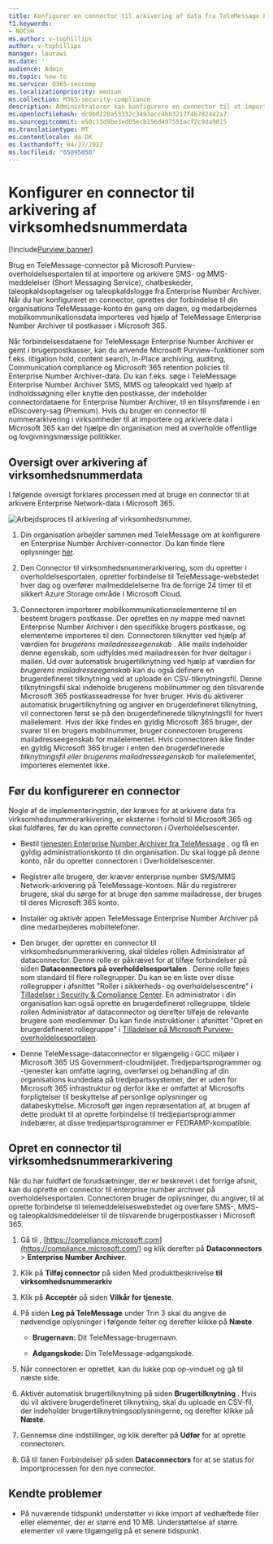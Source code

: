 ```yaml
---
title: Konfigurer en connector til arkivering af data fra TeleMessage Enterprise Number Archiver
f1.keywords:
- NOCSH
ms.author: v-tophillips
author: v-tophillips
manager: laurawi
ms.date: ''
audience: Admin
ms.topic: how-to
ms.service: O365-seccomp
ms.localizationpriority: medium
ms.collection: M365-security-compliance
description: Administratorer kan konfigurere en connector til at importere og arkivere SMS- og MMS-data fra TeleMessage Enterprise Number Archiver. Dette giver dig mulighed for at arkivere data fra tredjepartsdatakilder i Microsoft Purview, så du kan bruge funktioner til overholdelse af angivne standarder, f.eks. juridisk bevarelse, indholdssøgning og opbevaringspolitikker til at administrere din organisations tredjepartsdata.
ms.openlocfilehash: dc9b0220a53332c3493acc4bb3217f4b782442a7
ms.sourcegitcommit: e50c13d9be3ed05ecb156d497551acf2c9da9015
ms.translationtype: MT
ms.contentlocale: da-DK
ms.lasthandoff: 04/27/2022
ms.locfileid: "65095050"
---
```

# <a name="set-up-a-connector-to-archive-enterprise-number-data"></a>Konfigurer en connector til arkivering af virksomhedsnummerdata

[!include[Purview banner](../includes/purview-rebrand-banner.md)]

Brug en TeleMessage-connector på Microsoft Purview-overholdelsesportalen til at importere og arkivere SMS- og MMS-meddelelser (Short Messaging Service), chatbeskeder, taleopkaldsoptagelser og taleopkaldslogge fra Enterprise Number Archiver. Når du har konfigureret en connector, oprettes der forbindelse til din organisations TeleMessage-konto én gang om dagen, og medarbejdernes mobilkommunikationsdata importeres ved hjælp af TeleMessage Enterprise Number Archiver til postkasser i Microsoft 365.

Når forbindelsesdataene for TeleMessage Enterprise Number Archiver er gemt i brugerpostkasser, kan du anvende Microsoft Purview-funktioner som f.eks. litigation hold, content search, In-Place archiving, auditing, Communication compliance og Microsoft 365 retention policies til Enterprise Number Archiver-data. Du kan f.eks. søge i TeleMessage Enterprise Number Archiver SMS, MMS og taleopkald ved hjælp af indholdssøgning eller knytte den postkasse, der indeholder connectordataene for Enterprise Number Archiver, til en tilsynsførende i en eDiscovery-sag (Premium). Hvis du bruger en connector til nummerarkivering i virksomheder til at importere og arkivere data i Microsoft 365 kan det hjælpe din organisation med at overholde offentlige og lovgivningsmæssige politikker.

## <a name="overview-of-archiving-enterprise-number-data"></a>Oversigt over arkivering af virksomhedsnummerdata

I følgende oversigt forklares processen med at bruge en connector til at arkivere Enterprise Network-data i Microsoft 365.

![Arbejdsproces til arkivering af virksomhedsnummer.](../media/EnterpriseNumberConnectorWorkflow.png)

1. Din organisation arbejder sammen med TeleMessage om at konfigurere en Enterprise Number Archiver-connector. Du kan finde flere oplysninger [her](https://www.telemessage.com/office365-activation-for-enterprise-number-archiver/).

2. Den Connector til virksomhedsnummerarkivering, som du opretter i overholdelsesportalen, opretter forbindelse til TeleMessage-webstedet hver dag og overfører mailmeddelelserne fra de forrige 24 timer til et sikkert Azure Storage område i Microsoft Cloud.

3. Connectoren importerer mobilkommunikationselementerne til en bestemt brugers postkasse. Der oprettes en ny mappe med navnet Enterprise Number Archiver i den specifikke brugers postkasse, og elementerne importeres til den. Connectoren tilknytter ved hjælp af værdien for *brugerens mailadresseegenskab* . Alle mails indeholder denne egenskab, som udfyldes med mailadressen for hver deltager i mailen. Ud over automatisk brugertilknytning ved hjælp af værdien for *brugerens mailadresseegenskab* kan du også definere en brugerdefineret tilknytning ved at uploade en CSV-tilknytningsfil. Denne tilknytningsfil skal indeholde brugerens mobilnummer og den tilsvarende Microsoft 365 postkasseadresse for hver bruger. Hvis du aktiverer automatisk brugertilknytning og angiver en brugerdefineret tilknytning, vil connectoren først se på den brugerdefinerede tilknytningsfil for hvert mailelement. Hvis der ikke findes en gyldig Microsoft 365 bruger, der svarer til en brugers mobilnummer, bruger connectoren brugerens mailadresseegenskab for mailelementet. Hvis connectoren ikke finder en gyldig Microsoft 365 bruger i enten den brugerdefinerede *tilknytningsfil eller brugerens mailadresseegenskab* for mailelementet, importeres elementet ikke.

## <a name="before-you-set-up-a-connector"></a>Før du konfigurerer en connector

Nogle af de implementeringstrin, der kræves for at arkivere data fra virksomhedsnummerarkivering, er eksterne i forhold til Microsoft 365 og skal fuldføres, før du kan oprette connectoren i Overholdelsescenter.

- Bestil [tjenesten Enterprise Number Archiver fra TeleMessage](https://www.telemessage.com/mobile-archiver/order-mobile-archiver-for-o365) , og få en gyldig administrationskonto til din organisation. Du skal logge på denne konto, når du opretter connectoren i Overholdelsescenter.

- Registrer alle brugere, der kræver enterprise number SMS/MMS Network-arkivering på TeleMessage-kontoen. Når du registrerer brugere, skal du sørge for at bruge den samme mailadresse, der bruges til deres Microsoft 365 konto.

- Installér og aktivér appen TeleMessage Enterprise Number Archiver på dine medarbejderes mobiltelefoner.

- Den bruger, der opretter en connector til virksomhedsnummerarkivering, skal tildeles rollen Administrator af dataconnector. Denne rolle er påkrævet for at tilføje forbindelser på siden **Dataconnectors på overholdelsesportalen** . Denne rolle føjes som standard til flere rollegrupper. Du kan se en liste over disse rollegrupper i afsnittet "Roller i sikkerheds- og overholdelsescentre" i [Tilladelser i Security & Compliance Center](../security/office-365-security/permissions-in-the-security-and-compliance-center.md#roles-in-the-security--compliance-center). En administrator i din organisation kan også oprette en brugerdefineret rollegruppe, tildele rollen Administrator af dataconnector og derefter tilføje de relevante brugere som medlemmer. Du kan finde instruktioner i afsnittet "Opret en brugerdefineret rollegruppe" i [Tilladelser på Microsoft Purview-overholdelsesportalen](microsoft-365-compliance-center-permissions.md#create-a-custom-role-group).

- Denne TeleMessage-dataconnector er tilgængelig i GCC miljøer i Microsoft 365 US Government-cloudmiljøet. Tredjepartsprogrammer og -tjenester kan omfatte lagring, overførsel og behandling af din organisations kundedata på tredjepartssystemer, der er uden for Microsoft 365 infrastruktur og derfor ikke er omfattet af Microsofts forpligtelser til beskyttelse af personlige oplysninger og databeskyttelse. Microsoft gør ingen repræsentation af, at brugen af dette produkt til at oprette forbindelse til tredjepartsprogrammer indebærer, at disse tredjepartsprogrammer er FEDRAMP-kompatible.

## <a name="create-an-enterprise-number-archiver-connector"></a>Opret en connector til virksomhedsnummerarkivering

Når du har fuldført de forudsætninger, der er beskrevet i det forrige afsnit, kan du oprette en connector til enterprise number archiver på overholdelsesportalen. Connectoren bruger de oplysninger, du angiver, til at oprette forbindelse til telemeddelelseswebstedet og overføre SMS-, MMS- og taleopkaldsmeddelelser til de tilsvarende brugerpostkasser i Microsoft 365.

1. Gå til , [https://compliance.microsoft.com](https://compliance.microsoft.com/) og klik derefter på **Dataconnectors** \> **Enterprise Number Archiver**.

2. Klik på **Tilføj connector** på siden Med produktbeskrivelse **til virksomhedsnummerarkiv**

3. Klik på **Acceptér** på siden **Vilkår for tjeneste**.

4. På siden **Log på TeleMessage** under Trin 3 skal du angive de nødvendige oplysninger i følgende felter og derefter klikke på **Næste**.

   - **Brugernavn:** Dit TeleMessage-brugernavn.

   - **Adgangskode:** Din TeleMessage-adgangskode.

5. Når connectoren er oprettet, kan du lukke pop op-vinduet og gå til næste side.

6. Aktivér automatisk brugertilknytning på siden **Brugertilknytning** . Hvis du vil aktivere brugerdefineret tilknytning, skal du uploade en CSV-fil, der indeholder brugertilknytningsoplysningerne, og derefter klikke på **Næste**.

7. Gennemse dine indstillinger, og klik derefter på **Udfør** for at oprette connectoren.

8. Gå til fanen Forbindelser på siden **Dataconnectors** for at se status for importprocessen for den nye connector.

## <a name="known-issues"></a>Kendte problemer

- På nuværende tidspunkt understøtter vi ikke import af vedhæftede filer eller elementer, der er større end 10 MB. Understøttelse af større elementer vil være tilgængelig på et senere tidspunkt.